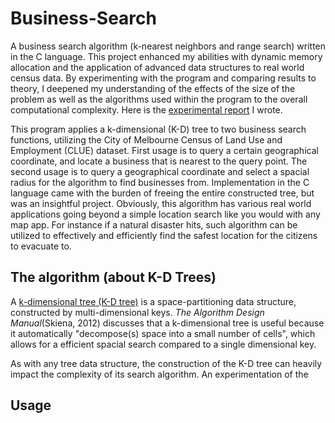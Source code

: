 # Business-Search
A business search algorithm (k-nearest neighbors and range search) written in the C language. This project enhanced my abilities with dynamic memory allocation and the application of advanced data structures to real world census data. By experimenting with the program and comparing results to theory, I deepened my understanding of the effects of the size of the problem as well as the algorithms used within the program to the overall computational complexity. Here is the [experimental report](https://github.com/EisakuDanielTanaka/Business-Search/blob/main/lab_report.pdf) I wrote. 

This program applies a k-dimensional (K-D) tree to two business search functions, utilizing the City of Melbourne Census of Land Use and Employment (CLUE) dataset. First usage is to query a certain geographical coordinate, and locate a business that is nearest to the query point. The second usage is to query a geographical coordinate and select a spacial radius for the algorithm to find businesses from. Implementation in the C language came with the burden of freeing the entire constructed tree, but was an insightful project. Obviously, this algorithm has various real world applications going beyond a simple location search like you would with any map app. For instance if a natural disaster hits, such algorithm can be utilized to effectively and efficiently find the safest location for the citizens to evacuate to. 

## The algorithm (about K-D Trees)
A [k-dimensional tree (K-D tree)](https://en.wikipedia.org/wiki/K-d_tree) is a space-partitioning data structure, constructed by multi-dimensional keys. _The Algorithm Design Manual_(Skiena, 2012) discusses that a k-dimensional tree is useful because it automatically "decompose(s) space into a small number of cells", which allows for a efficient spacial search compared to a single dimensional key. 

As with any tree data structure, the construction of the K-D tree can heavily impact the complexity of its search algorithm. An experimentation of the 

## Usage



